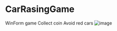 # CarRasingGame
WinForm game
Collect coin
Avoid red cars
![image](https://github.com/ViktoriiaMos/CarRasingGame/assets/73798050/78dfb572-aba8-4a9a-b80d-21ef0a3c48c6)
